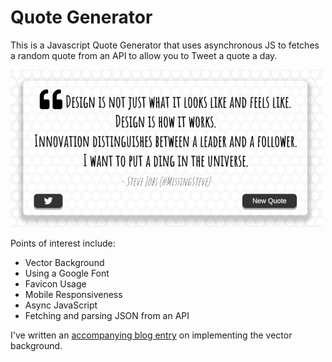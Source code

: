 # Quote Generator
This is a Javascript Quote Generator that uses asynchronous JS to fetches a random quote from an API to allow you to Tweet a quote a day.

![](image/banner01.png?raw=true)

Points of interest include:
- Vector Background
- Using a Google Font
- Favicon Usage
- Mobile Responsiveness
- Async JavaScript
- Fetching and parsing JSON from an API

I've written an [accompanying blog entry](https://medium.com/@duliodenis/using-a-vector-pattern-background-on-a-web-page-f96191a831d1) on implementing the vector background.